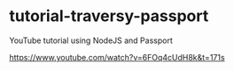 # tutorial-traversy-passport
YouTube tutorial using NodeJS and Passport

https://www.youtube.com/watch?v=6FOq4cUdH8k&t=171s
